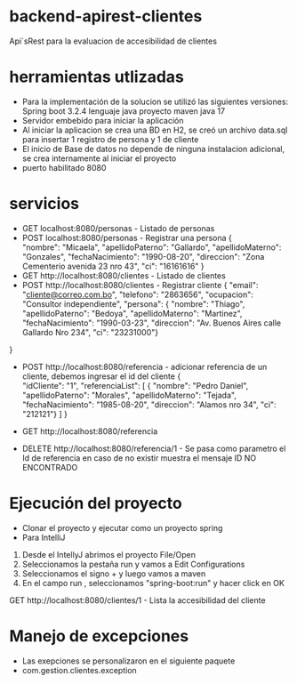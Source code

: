 # backend-apirest-clientes
Api´sRest para la evaluacion de accesibilidad de clientes
# herramientas utlizadas
- Para la implementación de la solucion se utilizó las siguientes versiones:
		Spring boot 3.2.4
		lenguaje java
		proyecto maven
		java 17
- Servidor embebido para iniciar la aplicación
- Al iniciar la aplicacion se crea una BD en H2, se creó un archivo data.sql para insertar 1 registro de persona y 1 de cliente
- El inicio de Base de datos no depende de ninguna instalacion adicional, se crea internamente al iniciar el proyecto
- puerto habilitado 8080
# servicios
- GET localhost:8080/personas - Listado de personas
- POST localhost:8080/personas - Registrar una persona
{      
    "nombre": "Micaela",
    "apellidoPaterno": "Gallardo",
    "apellidoMaterno": "Gonzales",
    "fechaNacimiento": "1990-08-20",
    "direccion": "Zona Cementerio avenida 23 nro 43",
    "ci": "16161616"
}
- GET http://localhost:8080/clientes - Listado de clientes
- POST http://localhost:8080/clientes - Registrar cliente
{
        "email": "cliente@correo.com.bo",
        "telefono": "2863656",
        "ocupacion": "Consultor independiente",
        "persona": 
          { 
            "nombre": "Thiago",
            "apellidoPaterno": "Bedoya",
            "apellidoMaterno": "Martinez",
            "fechaNacimiento": "1990-03-23",
            "direccion": "Av. Buenos Aires calle Gallardo Nro 234",
            "ci": "23231000"}
        
}
- POST http://localhost:8080/referencia - adicionar referencia de un cliente, debemos ingresar el id del cliente
{      
    "idCliente": "1",
    "referenciaList": [
        {   "nombre": "Pedro Daniel",
            "apellidoPaterno": "Morales",
            "apellidoMaterno": "Tejada",
            "fechaNacimiento": "1985-08-20",
            "direccion": "Alamos nro 34",
            "ci": "212121"}
    ]
}

- GET http://localhost:8080/referencia
- DELETE http://localhost:8080/referencia/1  - Se pasa como parametro el Id de referencia en caso de no existir muestra el mensaje ID NO ENCONTRADO
# Ejecución del proyecto
- Clonar el proyecto y ejecutar como un proyecto spring
- Para IntelliJ
1.  Desde el IntellyJ abrimos el proyecto File/Open
2. Seleccionamos la pestaña run y vamos a Edit Configurations
3.  Seleccionamos el signo + y luego vamos a maven
4. En el campo run , seleccionamos "spring-boot:run"
y hacer click en OK

GET http://localhost:8080/clientes/1 - Lista la accesibilidad del cliente
# Manejo de excepciones
- Las exepciones se personalizaron en el siguiente paquete
- com.gestion.clientes.exception

